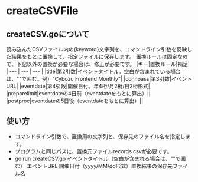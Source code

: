 # createCSVFile

## createCSV.goについて
読み込んだCSVファイル内の{keyword}文字列を、コマンドライン引数を反映した結果をもとに置換して、指定ファイルに保存します。
置換ルールは固定なので、下記以外の置換が必要な場合は、修正が必要です。
|キー|置換ルール|補足|
| --- | --- | --- |
|title|第2引数|イベントタイトル。空白が含まれている場合は、""で囲む。例）"Cybozu Frontend Monthly"|
|connpass|第3引数|イベントURL|
|eventdate|第4引数|開催日付。年4桁/月2桁/日2桁形式|
|preparelimit|eventdateの4日前（eventdateをもとに算出）||
|postproc|eventdateの5日後（eventdateをもとに算出）||

## 使い方
- コマンドライン引数で、置換用の文字列と、保存先のファイル名を指定します。
- プログラムと同じパスに、置換元ファイルrecords.csvが必要です。
- go run createCSV.go イベントタイトル（空白が含まれる場合は、""で囲む） エベントURL 開催日付（yyyy/MM/dd形式）置換結果の保存先ファイル名